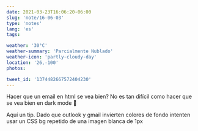 ```yaml
---
date: 2021-03-23T16:06:20-06:00
slug: 'note/16-06-03'
type: 'notes'
lang: 'es'
tags:

weather: '30°C'
weather-summary: 'Parcialmente Nublado'
weather-icon: 'partly-cloudy-day'
location: '26,-100'
photos:

tweet_id: '1374482667572404230'
---
```

Hacer que un email en html se vea bien? No es tan difícil como hacer que se vea bien en dark mode 🤢

Aquí un tip. Dado que outlook y gmail invierten colores de fondo intenten usar un CSS bg repetido de una imagen blanca de 1px